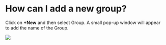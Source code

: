# How can I add a new group?

<p class="no-margin">Click on <b>+New</b> and then select Group. A small pop-up window will appear to add the name of the Group.</p>
<p class="no-margin"></p>
<div class="intercom-container"><img src="/assets/img/teams-pro/image_78.png"></div>

<Intercom />
<Hubspot />
<Clarity />
<GoogleAnalytics />

